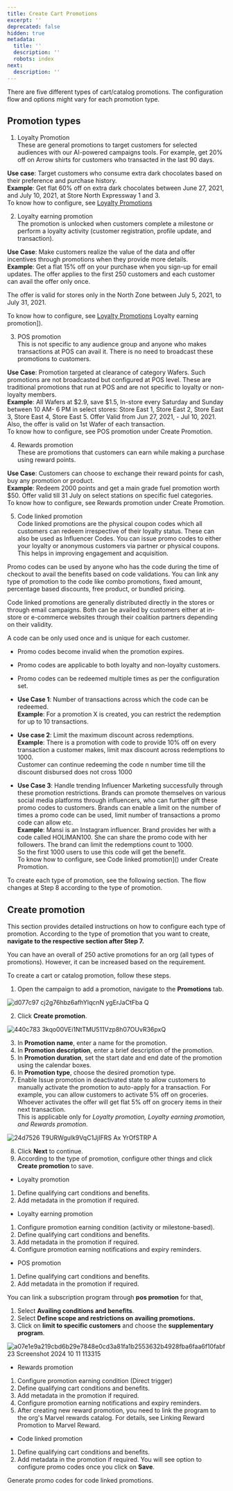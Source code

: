 ```yaml
---
title: Create Cart Promotions
excerpt: ''
deprecated: false
hidden: true
metadata:
  title: ''
  description: ''
  robots: index
next:
  description: ''
---
```

There are five different types of cart/catalog promotions. The configuration flow and options might vary for each promotion type.

## Promotion types

1. Loyalty Promotion\
   These are general promotions to target customers for selected audiences with our AI-powered campaigns tools.  For example, get 20% off on Arrow shirts for customers who transacted in the last 90 days.

**Use case**: Target customers who consume extra dark chocolates based on their preference and purchase history.\
**Example**: Get flat 60% off on extra dark chocolates between June 27, 2021, and July 10, 2021, at Store North Expressway 1 and 3.\
To know how to configure, see [Loyalty Promotions](doc:loyalty-promotions) 

2. Loyalty earning promotion\
   The promotion is unlocked when customers complete a milestone or perform a loyalty activity (customer registration, profile update, and transaction).

**Use Case**: Make customers realize the value of the data and offer incentives through promotions when they provide more details.\
**Example**: Get a flat 15% off on your purchase when you sign-up for email updates. The offer applies to the first 250 customers and each customer can avail the offer only once.

The offer is valid for stores only in the North Zone between  July 5, 2021, to July 31, 2021.

To know how to configure, see [Loyalty Promotions](doc:loyalty-promotions) Loyalty earning promotion]).

3. POS promotion\
   This is not specific to any audience group and anyone who makes transactions at POS can avail it. There is no need to broadcast these promotions to customers.

**Use Case**: Promotion targeted at clearance of category Wafers. Such promotions are not broadcasted but configured at POS level. These are traditional promotions that run at POS and are not specific to loyalty or non-loyalty members.\
**Example**: All Wafers at $2.9, save $1.5, In-store every Saturday and Sunday between 10 AM- 6 PM in select stores: Store East 1, Store East 2, Store East 3, Store East 4, Store East 5. Offer Valid from Jun 27, 2021, - Jul 10, 2021. Also, the offer is valid on 1st Wafer of each transaction.\
To know how to configure, see  POS promotion under Create Promotion.

4. Rewards promotion\
   These are promotions that customers can earn while making a purchase using reward points.

**Use Case**: Customers can choose to exchange their reward points for cash, buy any promotion or product.\
**Example**: Redeem 2000 points and get a main grade fuel promotion worth $50. Offer valid till 31 July on select stations on specific fuel categories.\
To know how to configure, see Rewards promotion under Create Promotion.

5. Code linked promotion\
   Code linked promotions are the physical coupon codes which all customers can redeem  irrespective of their loyalty status. These can also be used as Influencer Codes. You can issue promo codes to either your loyalty or anonymous customers via partner or physical coupons. This helps in improving engagement and acquisition.

Promo codes can be used by anyone who has the code during the time of checkout to avail the benefits based on code validations. You can link any type of promotion to the code like combo promotions, fixed amount, percentage based discounts, free product, or bundled pricing.

Code linked promotions are generally distributed directly in the stores or through email campaigns. Both can be availed by customers either at in-store or e-commerce websites through their coalition partners depending on their validity.

A code can be only used once and is unique for each customer.

* Promo codes become invalid when the promotion expires.

* Promo codes are applicable to both loyalty and non-loyalty customers.

* Promo codes can be redeemed multiple times as per the configuration set.

* **Use Case 1**: Number of transactions across which the code can be redeemed.\
  **Example**: For a promotion X is created,  you can restrict the redemption for up to 10 transactions.

* **Use case 2**: Limit the maximum discount across redemptions.\
  **Example**: There is a promotion with code to provide 10% off on every transaction a customer makes, limit max discount across redemptions to 1000.\
  Customer can continue redeeming the code n number time till the discount disbursed does not cross 1000

* **Use Case 3**: Handle trending Influencer Marketing successfully through these promotion restrictions. Brands can promote themselves on various social media platforms through influencers, who can further gift these promo codes to customers. Brands can enable a limit on the number of times a promo code can be used, limit number of transactions a promo code can allow etc.\
  **Example**: Mansi is an Instagram influencer. Brand provides her with a code called HOLIMAN100. She can share the promo code with her followers. The brand can limit the redemptions count to 1000.\
  So the first 1000 users to use this code will get the benefit.\
  To know how to configure, see Code linked promotion]\() under Create Promotion.

To create each type of promotion, see the following section. The flow changes at Step 8 according to the type of promotion.

## Create promotion

This section provides detailed instructions on how to configure each type of promotion. According to the type of promotion that you want to create, **navigate to the respective section after Step 7.**

You can have an overall of 250 active promotions for an org (all types of promotions). However, it can be increased based on the requirement.

To create a cart or catalog promotion, follow these steps. 

1. Open the campaign to add a promotion, navigate to the **Promotions** tab.

![d077c97 cj2g76hbz6afhYlqcnN  ygErJaCtFba Q](https://files.readme.io/d077c97-cj2g76hbz6afhYlqcnN__ygErJaCtFba-Q.png)

2. Click **Create promotion**.

![440c783 3kqo00VEi1NtTMU511Vzp8h07OUvR36pxQ](https://files.readme.io/440c783-3kqo00VEi1NtTMU511Vzp8h07OUvR36pxQ.png)

3. In **Promotion name**, enter a name for the promotion.
4. In **Promotion description**, enter a brief description of the promotion.
5. In **Promotion duration**, set the start date and end date of the promotion using the calendar boxes.
6. In **Promotion type**, choose the desired promotion type.
7. Enable Issue promotion in deactivated state to allow customers to manually activate the promotion to auto-apply for a transaction. For example, you can allow customers to activate 5% off on groceries. Whoever activates the offer will get flat 5% off on grocery items in their next transaction.\
   This is applicable only for *Loyalty promotion, Loyalty earning promotion, and Rewards promotion.*

![24d7526 T9URWgulk9VqC1JjIFRS Ax YrOfSTRP A](https://files.readme.io/24d7526-T9URWgulk9VqC1JjIFRS-Ax_YrOfSTRP-A.png)

8. Click **Next** to continue.
9. According to the type of promotion, configure other things and click **Create promotion** to save.

* Loyalty promotion

1. Define qualifying cart conditions and benefits.
2. Add metadata in the promotion if required.

* Loyalty earning promotion

1. Configure promotion earning condition (activity or milestone-based).
2. Define qualifying cart conditions and benefits.
3. Add metadata in the promotion if required.
4. Configure promotion earning notifications and expiry reminders.

* POS promotion

1. Define qualifying cart conditions and benefits.
2. Add metadata in the promotion if required.

You can link a subscription program through **pos promotion** for that,

1. Select  **Availing conditions and benefits**.
2. Select **Define scope and restrictions on availing promotions.**
3. Click on **limit to specific customers** and choose the **supplementary program**.

![a07e1e9a219cbd6b29e7848e0cd3a81fa1b2553632b4928fba6faa6f10fabf23 Screenshot 2024 10 11 113315](https://files.readme.io/a07e1e9a219cbd6b29e7848e0cd3a81fa1b2553632b4928fba6faa6f10fabf23-Screenshot_2024-10-11_113315.png)

* Rewards promotion

1. Configure promotion earning condition (Direct trigger)
2. Define qualifying cart conditions and benefits.
3. Add metadata in the promotion if required.
4. Configure promotion earning notifications and expiry reminders.
5. After creating new reward promotion, you need to link the program to the org's Marvel rewards catalog. For details, see Linking Reward Promotion to Marvel Reward.

* Code linked promotion

1. Define qualifying cart conditions and benefits.
2. Add metadata in the promotion if required. You will see option to configure promo codes once you click on **Save**.

Generate promo codes for code linked promotions.
